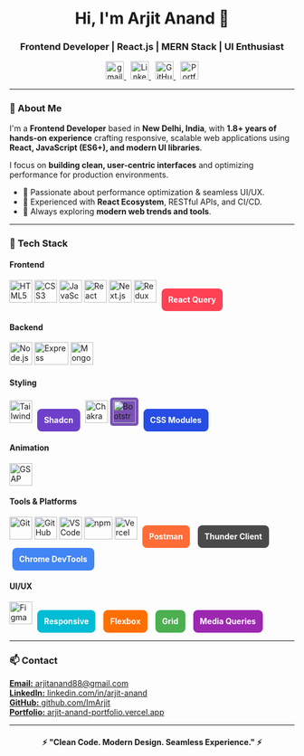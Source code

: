 <h1 align="center">Hi, I'm Arjit Anand 👋</h1>
<h3 align="center">Frontend Developer | React.js | MERN Stack | UI Enthusiast</h3>

<p align="center">
  <a href="mailto:arjitanand88@gmail.com">
    <img src="https://img.icons8.com/color/48/000000/gmail.png" alt="gmail" width="32" height="32"/>
  </a>
  &nbsp;
  <a href="https://linkedin.com/in/arjit-anand" target="_blank">
    <img src="https://img.icons8.com/color/48/000000/linkedin.png" alt="LinkedIn" width="32" height="32"/>
  </a>
  &nbsp;
  <a href="https://github.com/ImArjit" target="_blank">
    <img src="https://img.icons8.com/ios-glyphs/48/ffffff/github.png" alt="GitHub" width="32" height="32"/>
  </a>
  &nbsp;
  <a href="https://arjit-anand-portfolio.vercel.app" target="_blank">
    <img src="https://img.icons8.com/ios-filled/50/ffffff/vercel.png" alt="Portfolio" width="32" height="32"/>
  </a>
</p>

---

### 🧠 About Me
I'm a **Frontend Developer** based in **New Delhi, India**, with **1.8+ years of hands-on experience** crafting responsive, scalable web applications using **React, JavaScript (ES6+), and modern UI libraries**.  

I focus on **building clean, user-centric interfaces** and optimizing performance for production environments.  

- 🔹 Passionate about performance optimization & seamless UI/UX.  
- 🔹 Experienced with **React Ecosystem**, RESTful APIs, and CI/CD.  
- 🔹 Always exploring **modern web trends and tools**.  

---

### 🧰 Tech Stack

#### Frontend
<p>
  <img src="https://cdn.jsdelivr.net/gh/devicons/devicon/icons/html5/html5-original.svg" width="40" height="40" alt="HTML5"/>
  <img src="https://cdn.jsdelivr.net/gh/devicons/devicon/icons/css3/css3-original.svg" width="40" height="40" alt="CSS3"/>
  <img src="https://cdn.jsdelivr.net/gh/devicons/devicon/icons/javascript/javascript-original.svg" width="40" height="40" alt="JavaScript"/>
  <img src="https://cdn.jsdelivr.net/gh/devicons/devicon/icons/react/react-original.svg" width="40" height="40" alt="React"/>
  <img src="https://cdn.simpleicons.org/next.js/ffffff" width="40" height="40" alt="Next.js"/>
  <img src="https://cdn.jsdelivr.net/gh/devicons/devicon/icons/redux/redux-original.svg" width="40" height="40" alt="Redux"/>
  <span style="display:inline-block; padding:0 12px; height:40px; line-height:40px; text-align:center; color:white; font-weight:bold; background:#FF4154; border-radius:8px; margin:0 5px;">React Query</span>
</p>

#### Backend
<p>
  <img src="https://cdn.jsdelivr.net/gh/devicons/devicon/icons/nodejs/nodejs-original.svg" width="40" height="40" alt="Node.js"/>
  <img src="https://cdn.simpleicons.org/express/ffffff" width="60" height="40" alt="Express"/>
  <img src="https://cdn.jsdelivr.net/gh/devicons/devicon/icons/mongodb/mongodb-original.svg" width="40" height="40" alt="MongoDB"/>
</p>

#### Styling
<p>
  <img src="https://cdn.jsdelivr.net/gh/devicons/devicon/icons/tailwindcss/tailwindcss-plain.svg" width="40" height="40" alt="Tailwind CSS"/>
  <span style="display:inline-block; padding:0 12px; height:40px; line-height:40px; text-align:center; color:white; font-weight:bold; background:#6e40c9; border-radius:8px; margin:0 5px;">Shadcn</span>
  <img src="https://cdn.jsdelivr.net/gh/devicons/devicon/icons/chakraui/chakraui-original.svg" width="40" height="40" alt="Chakra UI"/>
  <img src="https://cdn.jsdelivr.net/gh/devicons/devicon/icons/bootstrap/bootstrap-plain-wordmark.svg" width="40" height="40" alt="Bootstrap" style="background-color:#7952B3; border-radius:5px; padding:5px"/>
  <span style="display:inline-block; padding:0 12px; height:40px; line-height:40px; text-align:center; color:white; font-weight:bold; background:#264de4; border-radius:8px; margin:0 5px;">CSS Modules</span>
</p>

#### Animation
<p>
  <img src="https://cdn.simpleicons.org/gsap/ffffff" width="40" height="40" alt="GSAP"/>
</p>

#### Tools & Platforms
<p>
  <img src="https://cdn.jsdelivr.net/gh/devicons/devicon/icons/git/git-original.svg" width="40" height="40" alt="Git"/>
  <img src="https://img.icons8.com/ios-glyphs/48/ffffff/github.png" width="40" height="40" alt="GitHub"/>
  <img src="https://cdn.jsdelivr.net/gh/devicons/devicon/icons/vscode/vscode-original.svg" width="40" height="40" alt="VSCode"/>
  <img src="https://cdn.jsdelivr.net/gh/devicons/devicon/icons/npm/npm-original-wordmark.svg" width="50" height="40" alt="npm"/>
  <img src="https://img.icons8.com/ios-filled/50/ffffff/vercel.png" width="40" height="40" alt="Vercel"/>
  <span style="display:inline-block; padding:0 12px; height:40px; line-height:40px; text-align:center; color:white; font-weight:bold; background:#FF6C37; border-radius:8px; margin:0 5px;">Postman</span>
  <span style="display:inline-block; padding:0 12px; height:40px; line-height:40px; text-align:center; color:white; font-weight:bold; background:#4a4a4a; border-radius:8px; margin:0 5px;">Thunder Client</span>
  <span style="display:inline-block; padding:0 12px; height:40px; line-height:40px; text-align:center; color:white; font-weight:bold; background:#4285F4; border-radius:8px; margin:0 5px;">Chrome DevTools</span>
</p>

#### UI/UX
<p>
  <img src="https://cdn.jsdelivr.net/gh/devicons/devicon/icons/figma/figma-original.svg" width="40" height="40" alt="Figma"/>
  <span style="display:inline-block; padding:0 12px; height:40px; line-height:40px; text-align:center; color:white; font-weight:bold; background:#00bcd4; border-radius:8px; margin:0 5px;">Responsive</span>
  <span style="display:inline-block; padding:0 12px; height:40px; line-height:40px; text-align:center; color:white; font-weight:bold; background:#ff6f00; border-radius:8px; margin:0 5px;">Flexbox</span>
  <span style="display:inline-block; padding:0 12px; height:40px; line-height:40px; text-align:center; color:white; font-weight:bold; background:#4caf50; border-radius:8px; margin:0 5px;">Grid</span>
  <span style="display:inline-block; padding:0 12px; height:40px; line-height:40px; text-align:center; color:white; font-weight:bold; background:#9c27b0; border-radius:8px; margin:0 5px;">Media Queries</span>
</p>

---

### 📫 Contact
<p>
  <a href="mailto:arjitanand88@gmail.com"><strong>Email:</strong> arjitanand88@gmail.com</a><br>
  <a href="https://linkedin.com/in/arjit-anand"><strong>LinkedIn:</strong> linkedin.com/in/arjit-anand</a><br>
  <a href="https://github.com/ImArjit"><strong>GitHub:</strong> github.com/ImArjit</a><br>
  <a href="https://arjit-anand-portfolio.vercel.app"><strong>Portfolio:</strong> arjit-anand-portfolio.vercel.app</a>
</p>

---

<h4 align="center">⚡ "Clean Code. Modern Design. Seamless Experience." ⚡</h4>
